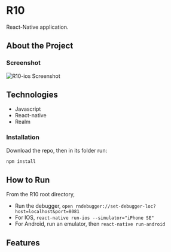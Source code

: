 # R10

React-Native application.

## About the Project

### Screenshot

![R10-ios Screenshot](R10-ios.png)

## Technologies

* Javascript
* React-native
* Realm

### Installation

Download the repo, then in its folder run:

```bash
npm install
```

## How to Run

From the R10 root directory,

* Run the debugger, `open rndebugger://set-debugger-loc?host=localhost&port=8081`
* For IOS, `react-native run-ios --simulator="iPhone SE"`
* For Android, run an emulator, then `react-native run-android`

## Features

